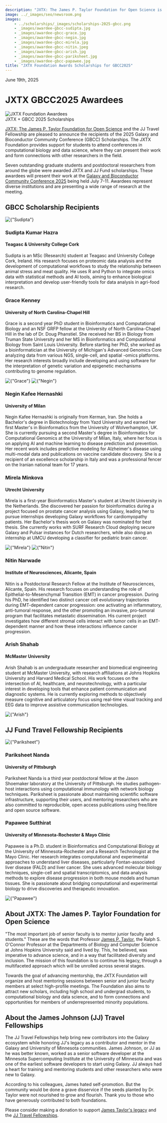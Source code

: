 ```yaml
---
description: "JXTX: The James P. Taylor Foundation for Open Science is pleased to announce the 2025 GBCC scholarship recipients."
image: ../_images/seo/newsroom.png
images:
    - ../scholarships/_images/scholarships-2025-gbcc.png
    - _images/awardee-gbcc-sudipta.jpg
    - _images/awardee-gbcc-grace.jpg
    - _images/awardee-gbcc-negin.jpg
    - _images/awardee-gbcc-mirela.jpg
    - _images/awardee-gbcc-nitin.jpeg
    - _images/awardee-gbcc-arish.jpg
    - _images/awardee-gbcc-pariksheet.jpg
    - _images/awardee-gbcc-papawee.jpg
title: "JXTX Foundation Awards Scholarships for GBCC2025"
---
```


<Date>June 19th, 2025</Date>

# JXTX GBCC2025 Awardees

<Image alt="JXTX Foundation Awardees" image={props.images[0]} />

<figcaption>JXTX + GBCC 2025 Scholarships</figcaption>

[JXTX: The James P. Taylor Foundation for Open Science][1] and the JJ Travel Fellowship are pleased to announce the recipients of the 2025 Galaxy and Bioconductor Community Conference (GBCC) Scholarships. The JXTX Foundation provides support for students to attend conferences in computational biology and data science, where they can present their work and form connections with other researchers in the field.

Seven outstanding graduate students and postdoctoral researchers from around the globe were awarded JXTX and JJ Fund scholarships. These awardees will present their work at the [Galaxy and Bioconductor Community Conference 2025][2] being held July 7-11. Awardees represent diverse institutions and are presenting a wide range of research at the meeting.

## GBCC Scholarship Recipients

<Awardees>
<GridUnus>

<Awardee>
<Image alt={"Sudipta"} image={props.images[1]} />
<AwardeeContent>
<h3>Sudipta Kumar Hazra</h3>
<h4>Teagasc & University College Cork</h4>

Sudipta is an MSc (Research) student at Teagasc and University College Cork, Ireland. His research focuses on proteomic data analysis and the development of computational workflows to study the relationship between animal stress and meat quality. He uses R and Python to integrate omics data with statistical methods and AI tools, aiming to enhance biological interpretation and develop user-friendly tools for data analysis in agri-food research.

</AwardeeContent>
</Awardee>

<Awardee>
<AwardeeContent>
<h3>Grace Kenney</h3>
<h4>University of North Carolina-Chapel Hill</h4>

Grace is a second year PhD student in Bioinformatics and Computational Biology and an NSF GRFP fellow at the University of North Carolina-Chapel Hill in the lab of Dr. Doug Phanstiel. She received her BS in Biology from Truman State University and her MS in Bioinformatics and Computational Biology from Saint Louis University. Before starting her PhD, she worked as a bioinformatician at the University of Michigan's Advanced Genomics Core analyzing data from various NGS, single-cell, and spatial -omics platforms. Her research interests broadly include developing and using software for the interpretation of genetic variation and epigenetic mechanisms contributing to genome regulation.

</AwardeeContent>
<Image alt={"Grace"} image={props.images[2]} />
</Awardee>

<Awardee>
<Image alt={"Negin"} image={props.images[3]} />
<AwardeeContent>
<h3>Negin Kafee Hernashki</h3>
<h4>University of Milan</h4>

Negin Kafee Hernashki is originally from Kerman, Iran. She holds a Bachelor's degree in Biotechnology from Yazd University and earned her first Master's in Bioinformatics from the University of Wolverhampton, UK. She is currently pursuing a second Master's degree in Bioinformatics for Computational Genomics at the University of Milan, Italy, where her focus is on applying AI and machine learning to disease prediction and prevention. Her recent work includes predictive modeling for Alzheimer's disease using multi-modal data and publications on vaccine candidate discovery. She is a recipient of an excellence scholarship in Italy and was a professional fencer on the Iranian national team for 17 years.

</AwardeeContent>
</Awardee>

<Awardee>
<AwardeeContent>
<h3>Mirela Minkova</h3>
<h4>Utrecht University</h4>

Mirela is a first-year Bioinformatics Master's student at Utrecht University in the Netherlands. She discovered her passion for bioinformatics during a project focused on prostate cancer analysis using Galaxy, leading her to pursue internships developing Galaxy workflows for cardiomyopathy patients. Her Bachelor's thesis work on Galaxy was nominated for best thesis. She currently works with SURF Research Cloud deploying secure Galaxy and Pulsar instances for Dutch researchers, while also doing an internship at UMCU developing a classifier for pediatric brain cancer.

</AwardeeContent>
<Image alt={"Mirela"} image={props.images[4]} />
</Awardee>

<Awardee>
<Image alt={"Nitin"} image={props.images[5]} />
<AwardeeContent>
<h3>Nitin Narwade</h3>
<h4>Institute of Neurosciences, Alicante, Spain</h4>

Nitin is a Postdoctoral Research Fellow at the Institute of Neurosciences, Alicante, Spain. His research focuses on understanding the role of Epithelial-to-Mesenchymal Transition (EMT) in cancer progression. During his PhD, he identified two distinct cancer cell evolutionary trajectories during EMT-dependent cancer progression: one activating an inflammatory, anti-tumoral response, and the other promoting an invasive, pro-tumoral program that facilitates metastatic dissemination. His current project investigates how different stromal cells interact with tumor cells in an EMT-dependent manner and how these interactions influence cancer progression.

</AwardeeContent>
</Awardee>

<Awardee>
<AwardeeContent>
<h3>Arish Shahab</h3>
<h4>McMaster University</h4>

Arish Shahab is an undergraduate researcher and biomedical engineering student at McMaster University, with research affiliations at Johns Hopkins University and Harvard Medical School. His work focuses on the intersection of AI, healthcare, and neurotechnology, with a particular interest in developing tools that enhance patient communication and diagnostic systems. He is currently exploring methods to objectively measure cognitive and articulatory focus using real-time visual tracking and EEG data to improve assistive communication technologies.

</AwardeeContent>
<Image alt={"Arish"} image={props.images[6]} />
</Awardee>

</GridUnus>
</Awardees>

## JJ Fund Travel Fellowship Recipients

<Awardees>
<GridUnus>

<Awardee>
<Image alt={"Pariksheet"} image={props.images[7]} />
<AwardeeContent>
<h3>Pariksheet Nanda</h3>
<h4>University of Pittsburgh</h4>

Pariksheet Nanda is a third year postdoctoral fellow at the Jason Shoemaker laboratory at the University of Pittsburgh. He studies pathogen-host interactions using computational immunology with network biology techniques. Pariksheet is passionate about maintaining scientific software infrastructure, supporting their users, and mentoring researchers who are also committed to reproducible, open access publications using free/libre and open source software.

</AwardeeContent>
</Awardee>

<Awardee>
<AwardeeContent>
<h3>Papawee Sutthirat</h3>
<h4>University of Minnesota-Rochester & Mayo Clinic</h4>

Papawee is a Ph.D. student in Bioinformatics and Computational Biology at the University of Minnesota-Rochester and a Research Technologist at the Mayo Clinic. Her research integrates computational and experimental approaches to understand liver diseases, particularly Fontan-associated liver disease (FALD) and liver cancer. She uses advanced molecular biology techniques, single-cell and spatial transcriptomics, and data analysis methods to explore disease progression in both mouse models and human tissues. She is passionate about bridging computational and experimental biology to drive discoveries and therapeutic innovation.

</AwardeeContent>
<Image alt={"Papawee"} image={props.images[8]} />
</Awardee>

</GridUnus>
</Awardees>

## About JXTX: The James P. Taylor Foundation for Open Science

"The most important job of senior faculty is to mentor junior faculty and students." These are the words that Professor [James P. Taylor][3], the Ralph S. O'Connor Professor at the Departments of Biology and Computer Science at Johns Hopkins University said and lived by. This, he believed, was imperative to advance science, and in a way that facilitated diversity and inclusion. The mission of this foundation is to continue his legacy, through a multifaceted approach which will be unrolled across several stages.

Towards the goal of advancing mentorship, the JXTX Foundation will organize and host mentoring sessions between senior and junior faculty members at select high-profile meetings. The Foundation also aims to attract new scholars, including high school and undergrad students, to computational biology and data science, and to form connections and opportunities for members of underrepresented minority populations.

## About the James Johnson (JJ) Travel Fellowships

The JJ Travel Fellowships help bring new contributors into the Galaxy ecosystem while honoring JJ's legacy as a contributor and mentor in the Galaxy and University of Minnesota communities. James Johnson, or JJ as he was better known, worked as a senior software developer at the Minnesota Supercomputing Institute at the University of Minnesota and was one of the earliest software developers to start using Galaxy. JJ always had a heart for training and mentoring students and other researchers who were new to Galaxy.

According to his colleagues, James hated self-promotion. But the community would be done a grave disservice if the seeds planted by Dr. Taylor were not nourished to grow and flourish. Thank you to those who have generously contributed to both foundations.

Please consider making a donation to support [James Taylor's legacy][4] and the [JJ Travel Fellowships][5].

[1]: /about
[2]: https://gbcc2025.org
[3]: https://galaxyproject.org/jxtx/
[4]: /donate
[5]: /scholarships/jj-fund